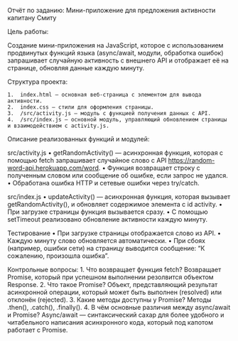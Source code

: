 Отчёт по заданию: Мини-приложение для предложения активности капитану Смиту

Цель работы:

Создание мини-приложения на JavaScript, которое с использованием продвинутых функций языка (async/await, модули, обработка ошибок) запрашивает случайную активность с внешнего API и отображает её на странице, обновляя данные каждую минуту.

Структура проекта:

	1.	index.html — основная веб-страница с элементом для вывода активности.
	2.	index.css — стили для оформления страницы.
	3.	/src/activity.js — модуль с функцией получения данных с API.
	4.	/src/index.js — основной модуль, управляющий обновлением страницы и взаимодействием с activity.js.

Описание реализованных функций и модулей:

src/activity.js
	•	getRandomActivity() — асинхронная функция, которая с помощью fetch запрашивает случайное слово с API https://random-word-api.herokuapp.com/word.
	•	Функция возвращает строку с полученным словом или сообщение об ошибке, если запрос не удался.
	•	Обработана ошибка HTTP и сетевые ошибки через try/catch.

src/index.js
	•	updateActivity() — асинхронная функция, которая вызывает getRandomActivity(), и обновляет содержимое элемента с id activity.
	•	При загрузке страницы функция вызывается сразу.
	•	С помощью setTimeout реализовано обновление активности каждую минуту.

Тестирование
	•	При загрузке страницы отображается слово из API.
	•	Каждую минуту слово обновляется автоматически.
	•	При сбоях (например, ошибки сети) на страницу выводится сообщение: “К сожалению, произошла ошибка”.

Контрольные вопросы:
	1.	Что возвращает функция fetch?
Возвращает Promise, который при успешном выполнении резолвится объектом Response.
	2.	Что такое Promise?
Объект, представляющий результат асинхронной операции, который может быть выполнен (resolved) или отклонён (rejected).
	3.	Какие методы доступны у Promise?
Методы .then(), .catch(), .finally().
	4.	В чём основные различия между async/await и Promise?
Async/await — синтаксический сахар для более удобного и читабельного написания асинхронного кода, который под капотом работает с Promise.
